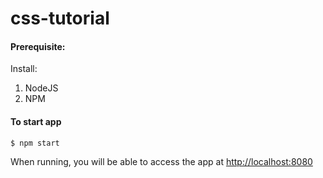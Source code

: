 # css-tutorial

#### Prerequisite:

Install:

1. NodeJS
2. NPM

#### To start app

```
$ npm start
```

When running, you will be able to access the app at [http://localhost:8080](http://localhost:8080)
